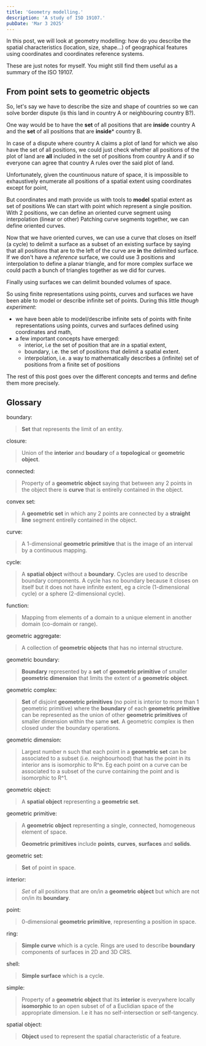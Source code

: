 ```yaml
---
title: 'Geometry modelling.'
description: 'A study of ISO 19107.'
pubDate: 'Mar 3 2025'
---
```


In this post, we will look at geometry modelling: how do you describe 
the spatial characteristics (location, size, shape...) of geographical features
using coordinates and coordinates reference systems.

These are just notes for myself. You might still find them useful as a
summary of the ISO 19107.

## From point sets to geometric objects

So, let's say we have to describe the size and shape of countries so we can 
solve border dispute (is this land in country A or neighbouring country B?).

One way would be to have the **set** of all positions that are **inside** country A
and the **set** of all positions that are **inside*** country B. 

In case of a dispute where country A claims a plot of land for which we also have the set of all positions,
we could just check whether all positions of the plot of land are **all** included in the 
set of positions from country A and if so everyone can agree that country A rules over
the said plot of land.

Unfortunately, given the countinuous nature of space, it is impossible to exhaustively 
enumerate all positions of a spatial extent using coordinates except for point,

But coordinates and math provide us with tools to **model** spatial extent as set of positions 
We can start with point which represent a single position.
With 2 positions, we can define an oriented curve segment using interpolation (linear or other)
Patching curve segments together, we can define oriented curves.

Now that we have oriented curves, we can use a curve that closes on itself (a cycle) 
to delimit a surface as a subset of an existing surface by saying that all positions
that are to the left of the curve are **in** the delimited surface. 
If we don't have a *reference* surface, we could use 3 positions and interpolation to 
define a planar triangle, and for more complex surface we could pacth a bunch of triangles
together as we did for curves.

Finally using surfaces we can delimit bounded volumes of space.

So using finite representations using points, curves and surfaces we have been 
able to model or describe infinite set of points.
During this little *though experiment*:
- we have been able to model/describe infinite sets of points with finite representations using 
  points, curves and surfaces defined using coordinates and math,
- a few important concepts have emerged:
    - interior, i.e the set of position that are *in* a spatial extent,
    - boundary, i.e. the set of positions that delimit a spatial extent. 
    - interpolation, i.e. a way to mathematically describes a (infinite) set of positions from a finite 
      set of positions

The rest of this post goes over the different concepts and terms and define them more precisely.


## Glossary

boundary:
> **Set** that represents the limit of an entity.

closure:
> Union of the **interior** and **boudary** of a **topological** or **geometric object**.

connected:
> Property of a **geometric object** saying that between any 2 points in the object
there is **curve** that is entirelly contained in the object.

convex set: 
> A **geometric set** in which any 2 points are connected by a **straight line** segment 
entirelly contained in the object.

curve: 
> A 1-dimensional **geometric primitive** that is the image of an interval by a continuous
mapping.

cycle: 
> A **spatial object** without a **boundary**. Cycles are used to describe boundary components.
A cycle has no boundary because it closes on itself but it does not have infinite extent, eg
a circle (1-dimensional cycle) or a sphere (2-dimensional cycle).

function: 
> Mapping from elements of a domain to a unique element in another domain (co-domain or range).

geometric aggregate: 
> A collection of **geometric objects** that has no internal structure.

geometric boundary: 
> **Boundary** represented by a **set** of **geometric primitive** of smaller **geometric dimension**
that limits the extent of a **geometric object**.

geometric complex: 
> **Set** of disjoint **geometric primitives** (no point is interior to more than 1 geometric primitive)
where the **boundary** of each **geometric primitive** can be represented as the union of other **geometric primitives** 
of smaller dimension within the same **set**. A geometric complex is then closed under the boundary operations.

geometric dimension:
> Largest number n such that each point in a **geometric set** can be associated to a subset (i.e. neighbourhood)
that has the point in its interior ans is isomorphic to R^n. Eg each point on a curve can be associated to a subset 
of the curve containing the point and is isomorphic to R^1.

geometric object:
> A **spatial object** representing a **geometric set**.

geometric primitive:
> A **geometric object** representing a single, connected, homogeneous element of space.
>
> **Geometric primitives** include **points**, **curves**, **surfaces** and **solids**.

geometric set:
> **Set** of point in space.

interior:
> *Set* of all positions that are on/in a **geometric object** but which are not on/in its **boundary**.

point:
> 0-dimensional **geometric primitive**, representing a position in space.

ring:
> **Simple curve** which is a cycle. Rings are used to describe **boundary** components of surfaces in 2D and 3D CRS.

shell:
> **Simple surface** which is a cycle.

simple:
> Property of a **geometric object** that its **interior** is everywhere locally **isomorphic** to an open 
subset of of a Euclidian space of the appropriate dimension. I.e it has no self-intersection or self-tangency.

spatial object:
> **Object** used to represent the spatial characteristic of a feature.

